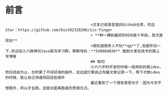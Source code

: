 # 前言
                                          >文本已收录至我的GitHub仓库，欢迎Star：https://github.com/bin392328206/six-finger                             
                                          > **种一棵树最好的时间是十年前，其次是现在**   
                                          >我知道很多人不玩**qq**了,但是怀旧一下,欢迎加入六脉神剑Java菜鸟学习群，群聊号码：**549684836** 鼓励大家在技术的路上写博客 
                                          ## 絮叨
                                          小六六平时开发的时候一般用到的是idea,然后目前为止，也积累了不好好用的插件，这边就打算自己写篇文章记录一下，等下次换idea的时候，能让自己快速找回这些插件
                                          最近看到了一个很有意思句子：因为今天不想跑步，所以才去跑，这是长距离跑者的思维方式。